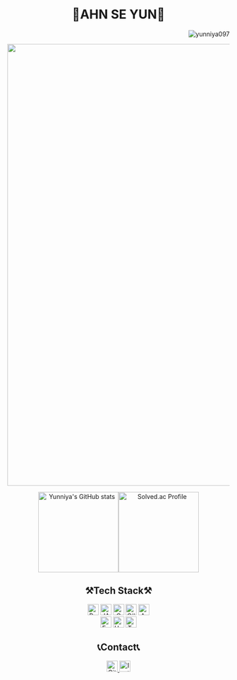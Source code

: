 <div align="center">
    <h1>💜AHN SE YUN💜</h1>
</div>

<p align="right"> <img src="https://hits.seeyoufarm.com/api/count/incr/badge.svg?url=https%3A%2F%2Fgithub.com%2Fyunniya097&count_bg=%23EAD2EF&title_bg=%23AC75C6&icon=&icon_color=%23E7E7E7&title=hits&edge_flat=false" alt="yunniya097" /> </p>
<div align="center">
    <img width="1000px" src="https://user-images.githubusercontent.com/81553569/151810430-0a068776-5f6e-4e58-8899-020ea31448a8.gif">
</div>

<!--
**yunniya097/yunniya097** is a ✨ _special_ ✨ repository because its `README.md` (this file) appears on your GitHub profile.

Here are some ideas to get you started:


- 🔭 I’m currently working on ...
- 🌱 I’m currently learning Spring Boot
- 👯 I’m looking to collaborate on ...
- 🤔 I’m looking for help with ...
- 💬 Ask me about ...
- 📫 How to reach me: ...
- 😄 Pronouns: ...
- ⚡ Fun fact: ...
-->

<div align="center">
    <p class="has-line-data" data-line-start="7" data-line-end="9"><img height="182px" src="https://github-readme-stats.vercel.app/api?username=yunniya097&amp;show_icons=true&amp;theme=material-palenight" alt="Yunniya's GitHub stats" /><a href="https://solved.ac/profile/tpdbs0907"><img  height="182px" src="http://mazassumnida.wtf/api/v2/generate_badge?boj=tpdbs0907" alt="Solved.ac Profile" /></a></p>
</div>


<div align="center">
    <h2>⚒Tech Stack⚒</h2>
    <img height="25px" src="https://img.shields.io/badge/Python-3776AB?style=flat&amp;logo=Python&amp;logoColor=white" alt="Python Badge"> 
    <img height="25px" src="https://img.shields.io/badge/JAVA-007396?style=flat&amp;logo=JAVA&amp;logoColor=white" alt="JAVA Badge"> 
    <img height="25px" src="https://img.shields.io/badge/C-A8B9CC?style=flat&amp;logo=C&amp;logoColor=white" alt="C Badge"> 
    <img height="25px" src="https://img.shields.io/badge/C%20Sharp-239120?style=flat&amp;logo=CSharp&amp;logoColor=white" alt="C# Badge"> 
    <img height="25px" src="https://img.shields.io/badge/Arduino-00979D?style=flat&amp;logo=Arduino&amp;logoColor=white" alt="Arduino Badge"></br>
    <img height="25px" src="https://img.shields.io/badge/Express-000000?style=flat&amp;logo=Express&amp;logoColor=white" alt="Express Badge"> 
    <img height="25px" src="https://img.shields.io/badge/Unity-FFFFFF?style=flat&amp;logo=Unity&amp;logoColor=black" alt="Unity Badge"> 
    <img height="25px" src="https://img.shields.io/badge/Tensorflow-FF6F00?style=flat&amp;logo=Tensorflow&amp;logoColor=white" alt="Tensorflow Badge">
</div>


<div align="center">
    <h2>📞Contact📞</h2>
    <div align="center">
        <a href="https://yunniya097.github.io/">
            <img height="25px" src="https://img.shields.io/badge/Blog-D88BFF?style=flat&amp;logoColor=white" alt="GitBlog Badge">
        </a> 
        <a href="https://www.instagram.com/y_unniyya/">
            <img height="25px" src="https://img.shields.io/badge/Instagram-C83CE7?style=flat&amp;logo=Instagram&amp;logoColor=white" alt="Instagram Badge">
        </a>
    </div>
</div>
